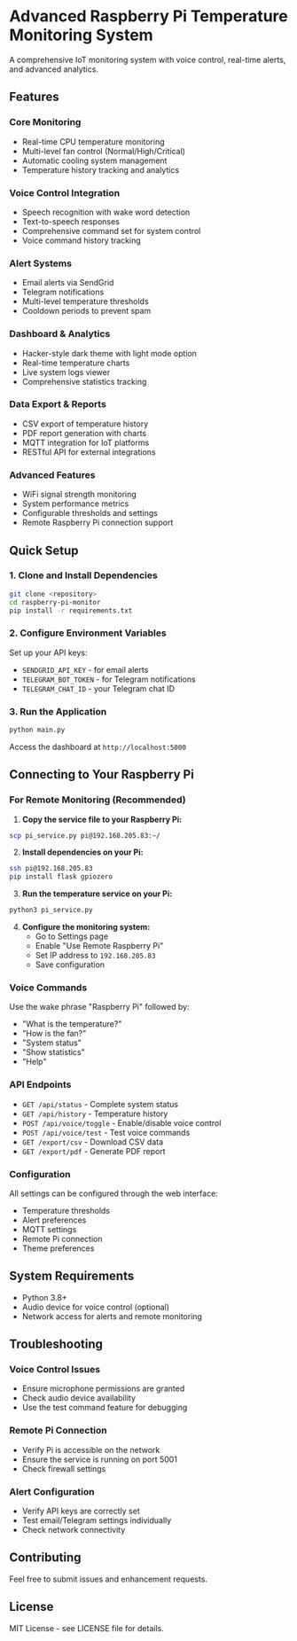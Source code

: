 # Advanced Raspberry Pi Temperature Monitoring System

A comprehensive IoT monitoring system with voice control, real-time alerts, and advanced analytics.

## Features

### Core Monitoring
- Real-time CPU temperature monitoring
- Multi-level fan control (Normal/High/Critical)
- Automatic cooling system management
- Temperature history tracking and analytics

### Voice Control Integration
- Speech recognition with wake word detection
- Text-to-speech responses
- Comprehensive command set for system control
- Voice command history tracking

### Alert Systems
- Email alerts via SendGrid
- Telegram notifications
- Multi-level temperature thresholds
- Cooldown periods to prevent spam

### Dashboard & Analytics
- Hacker-style dark theme with light mode option
- Real-time temperature charts
- Live system logs viewer
- Comprehensive statistics tracking

### Data Export & Reports
- CSV export of temperature history
- PDF report generation with charts
- MQTT integration for IoT platforms
- RESTful API for external integrations

### Advanced Features
- WiFi signal strength monitoring
- System performance metrics
- Configurable thresholds and settings
- Remote Raspberry Pi connection support

## Quick Setup

### 1. Clone and Install Dependencies
```bash
git clone <repository>
cd raspberry-pi-monitor
pip install -r requirements.txt
```

### 2. Configure Environment Variables
Set up your API keys:
- `SENDGRID_API_KEY` - for email alerts
- `TELEGRAM_BOT_TOKEN` - for Telegram notifications
- `TELEGRAM_CHAT_ID` - your Telegram chat ID

### 3. Run the Application
```bash
python main.py
```

Access the dashboard at `http://localhost:5000`

## Connecting to Your Raspberry Pi

### For Remote Monitoring (Recommended)

1. **Copy the service file to your Raspberry Pi:**
```bash
scp pi_service.py pi@192.168.205.83:~/
```

2. **Install dependencies on your Pi:**
```bash
ssh pi@192.168.205.83
pip install flask gpiozero
```

3. **Run the temperature service on your Pi:**
```bash
python3 pi_service.py
```

4. **Configure the monitoring system:**
   - Go to Settings page
   - Enable "Use Remote Raspberry Pi"
   - Set IP address to `192.168.205.83`
   - Save configuration

### Voice Commands

Use the wake phrase "Raspberry Pi" followed by:
- "What is the temperature?"
- "How is the fan?"
- "System status"
- "Show statistics"
- "Help"

### API Endpoints

- `GET /api/status` - Complete system status
- `GET /api/history` - Temperature history
- `POST /api/voice/toggle` - Enable/disable voice control
- `POST /api/voice/test` - Test voice commands
- `GET /export/csv` - Download CSV data
- `GET /export/pdf` - Generate PDF report

### Configuration

All settings can be configured through the web interface:
- Temperature thresholds
- Alert preferences
- MQTT settings
- Remote Pi connection
- Theme preferences

## System Requirements

- Python 3.8+
- Audio device for voice control (optional)
- Network access for alerts and remote monitoring

## Troubleshooting

### Voice Control Issues
- Ensure microphone permissions are granted
- Check audio device availability
- Use the test command feature for debugging

### Remote Pi Connection
- Verify Pi is accessible on the network
- Ensure the service is running on port 5001
- Check firewall settings

### Alert Configuration
- Verify API keys are correctly set
- Test email/Telegram settings individually
- Check network connectivity

## Contributing

Feel free to submit issues and enhancement requests.

## License

MIT License - see LICENSE file for details.